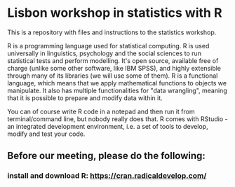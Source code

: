 # Lisbon workshop in statistics with R
This is a repository with files and instructions to the statistics workshop. 

R is a programming language used for statistical computing. R is used universally in linguistics, psychology and the social sciences to run statistical tests and perform modelling. It's open source, available free of charge (unlike some other software, like IBM SPSS), and highly extensible through many of its libraries (we will use some of them). R is a functional language, which means that we apply mathematical functions to objects we manipulate. It also has multiple functionalities for "data wrangling", meaning that it is possible to prepare and modify data within it. 

You can of course write R code in a notepad and then run it from terminal/command line, but nobody really does that. R comes with RStudio - an integrated development environment, i.e. a set of tools to develop, modify and test your code. 

## Before our meeting, please do the following:
### install and download R: https://cran.radicaldevelop.com/  

